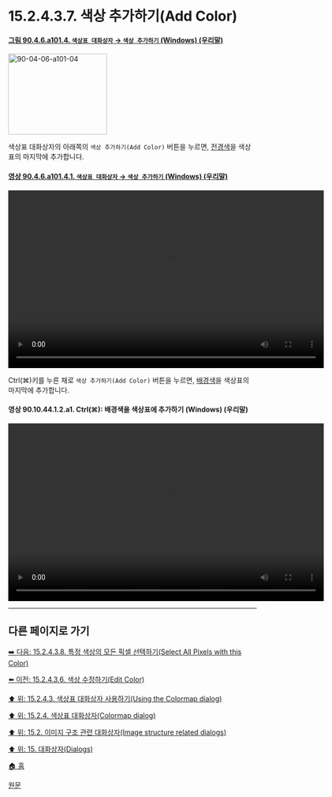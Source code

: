 # 15.2.4.3.7. 색상 추가하기(Add Color)

<a id="90-04-06-a101-04"></a>

#### [그림 90.4.6.a101.4. `색상표 대화상자` → `색상 추가하기` (Windows) (우리말)](./90-04-0006-colormap.md#90-04-06-a101-04)
<img width="200" height="164" alt="90-04-06-a101-04" src="https://github.com/wonder13662/gimp/assets/15767104/a92b347b-b375-4783-a20d-c0fa75ade30e" />

색상표 대화상자의 아래쪽의 `색상 추가하기(Add Color)` 버튼을 누르면, [전경색](./19-glossaryx-foreground_color.md)을 색상표의 마지막에 추가합니다.

<a id="90-04-06-a101-04-01"></a>

#### [영상 90.4.6.a101.4.1. `색상표 대화상자` → `색상 추가하기` (Windows) (우리말)](./90-04-0006-colormap.md#90-04-06-a101-04-01)
<video controls="controls" width="640" height="360" src="https://github.com/wonder13662/gimp/assets/15767104/f27d6709-9822-4bd3-9ca1-ef648d6a6714"></video>

Ctrl(⌘)키를 누른 채로 `색상 추가하기(Add Color)` 버튼을 누르면, [배경색](./19-glossaryx-background_color.md)을 색상표의 마지막에 추가합니다.

<a id="90-10-44-01-02-a1"></a>

#### 영상 90.10.44.1.2.a1. Ctrl(⌘): 배경색을 색상표에 추가하기 (Windows) (우리말)
<video controls="controls" width="640" height="360" src="https://github.com/wonder13662/gimp/assets/15767104/bc9e35bd-cd6a-4db1-8e7f-1074fc34f086"></video>

***

## 다른 페이지로 가기

[➡️ 다음: 15.2.4.3.8. 특정 색상의 모든 픽셀 선택하기(Select All Pixels with this Color)](./15-02-04-03-08-select_all_pixels_with_this_color.md)

[⬅️ 이전: 15.2.4.3.6. 색상 수정하기(Edit Color)](./15-02-04-03-06-edit_color.md)

[⬆️ 위: 15.2.4.3. 색상표 대화상자 사용하기(Using the Colormap dialog)](./15-02-04-03-00-using_the_colormap_dialog.md)

[⬆️ 위: 15.2.4. 색상표 대화상자(Colormap dialog)](./15-02-04-00-colormap-dialog.md)

[⬆️ 위: 15.2. 이미지 구조 관련 대화상자(Image structure related dialogs)](./15-02-00-image-structure-related-dialogs.md)

[⬆️ 위: 15. 대화상자(Dialogs)](./15-00-dialogs.md)

[🏠 홈](./00-home.md)

[원문](https://docs.gimp.org/2.10/ko/gimp-indexed-palette-dialog.html#gimp-indexed-palette-dialog-using)